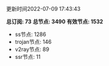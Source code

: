 更新时间2022-07-09 17:43:43

**总订阅: 73**
**总节点: 3490**
**有效节点: 1532**
- ss节点: 1286
- trojan节点: 146
- v2ray节点: 89
- ssr节点: 11
